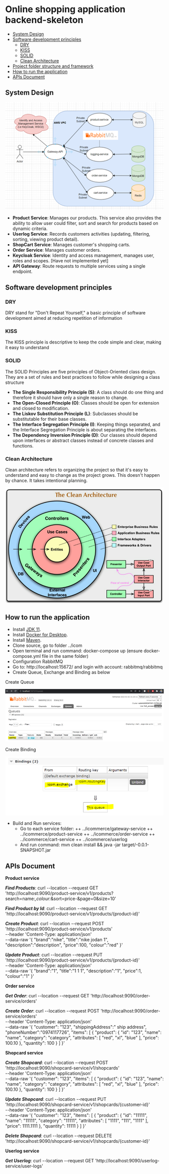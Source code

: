 # Online shopping application backend-skeleton
- [System Design](#system-design)
- [Software development principles](#software-development-principles)
    - [DRY](#dry)
    - [KISS](#kiss)
    - [SOLID](#solid)
    - [Clean Architecture](#clean-architecture)
- [Project folder structure and framework](project-folder-structure-and-framework)
- [How to run the application](#how-to-run-the-application)
- [APIs Document](#apis-document)

## System Design

![System Design](images/system_design.png)

- **Product Service**: Manages our products. This service also provides the ability to allow user could filter, sort and search for products based on dynamic criteria.
- **Userlog Service**: Records customers activities (updating, filtering, sorting, viewing product detail).
- **ShopCart Service**: Manages customer's shopping carts.
- **Order Service**: Manages customer orders.
- **Keycloak Service**: Identity and access management, manages user, roles and scopes. [Have not implemented yet]
- **API Gateway**: Route requests to multiple services using a single endpoint.

## Software development principles

### DRY
DRY stand for "Don't Repeat Yourself," a basic principle of software development aimed at reducing repetition of information

### KISS
The KISS principle is descriptive to keep the code simple and clear, making it easy to understand

### SOLID
The SOLID Principles are five principles of Object-Oriented class design. They are a set of rules and best practices to follow while designing a class structure
- **The Single Responsibility Principle (S)**: A class should do one thing and therefore it should have only a single reason to change.
- **The Open-Closed Principle (O)**: Classes should be open for extension and closed to modification.
- **The Liskov Substitution Principle (L)**: Subclasses should be substitutable for their base classes.
- **The Interface Segregation Principle (I)**: Keeping things separated, and the Interface Segregation Principle is about separating the interfaces.
- **The Dependency Inversion Principle (D)**: Our classes should depend upon interfaces or abstract classes instead of concrete classes and functions.

### Clean Architecture
Clean architecture refers to organizing the project so that it's easy to understand and easy to change as the project grows. This doesn't happen by chance. It takes intentional planning.

![Clean Architecture](images/clean_architecture.jpg)

## How to run the application

- Install [JDK 11](https://www.oracle.com/java/technologies/javase-jdk11-downloads.html).
- Install [Docker for Desktop](https://www.docker.com/products/docker-desktop).
- Install [Maven](https://maven.apache.org/download.cgi?Preferred=ftp://mirror.reverse.net/pub/apache/).
- Clone source, go to folder ../icom
- Open terminal and run command: docker-compose up (ensure docker-compose.yml file in the same folder)
- Configuration RabbitMQ
- Go to: http://localhost:15672/ and login with account: rabbitmq/rabbitmq
- Create Queue, Exchange and Binding as below

Create Queue

![Create Queue](images/create_rabbitmq_queue.png)

Create Binding

![Create Binding](images/create_rabbitmq_binding.png)

- Build and Run services: 
    + Go to each service folder:
        ++  ../icommerce/gateway-service
        ++  ../icommerce/product-service
        ++  ../icommerce/order-service
        ++  ../icommerce/cart-service
        ++  ../icommerce/userlog
    + And run command: mvn clean install && java -jar target/<service-name>-0.0.1-SNAPSHOT.jar


## APIs Document

**Product service**

***Find Products***:
curl --location --request GET 'http://localhost:9090/product-service/v1/products?search=name:*,colour:*&sort=price-&page=0&size=10'

***Find Product by Id***:
curl --location --request GET 'http://localhost:9090/product-service/v1/products/{product-id}'

***Create Product***:
curl --location --request POST 'http://localhost:9090/product-service/v1/products' \
--header 'Content-Type: application/json' \
--data-raw '{
    "brand":"nike",
    "title":"nike jodan 1",
    "description":"description",
    "price":100,
    "colour":"red"
}'

***Update Product***:
curl --location --request PUT 'http://localhost:9090/product-service/v1/products/{product-id}' \
--header 'Content-Type: application/json' \
--data-raw '{
    "brand":"1",
    "title":"1 1 1",
    "description":"1",
    "price":1,
    "colour":"1"
}'

**Order service**

***Get Order***:
curl --location --request GET 'http://localhost:9090/order-service/orders'

***Create Order***:
curl --location --request POST 'http://localhost:9090/order-service/orders' \
--header 'Content-Type: application/json' \
--data-raw '{
    "customer": "123",
    "shippingAddress":" ship address",
    "phoneNumber":"0974117726",
    "items": [
        {
            "product": {
                "id": "123",
                "name": "name",
                "category": "category",
                "attributes": [
                    "red",
                    "xl",
                    "blue"
                ],
                "price": 100.10
            },
            "quantity": 100
        }
    ]
}'

**Shopcard service**

***Create Shopcard***:
curl --location --request POST 'http://localhost:9090/shopcard-service/v1/shopcards' \
--header 'Content-Type: application/json' \
--data-raw '{
    "customer": "123",
    "items": [
        {
            "product": {
                "id": "123",
                "name": "name",
                "category": "category",
                "attributes": [
                    "red",
                    "xl",
                    "blue"
                ],
                "price": 100.10
            },
            "quantity": 100
        }
    ]
}'

***Update Shopcard***:
curl --location --request PUT 'http://localhost:9090/shopcard-service/v1/shopcards/{customer-id}' \
--header 'Content-Type: application/json' \
--data-raw '{
    "customer": "123",
    "items": [
        {
            "product": {
                "id": "11111",
                "name": "11111",
                "category": "11111",
                "attributes": [
                    "1111",
                    "111",
                    "1111"
                ],
                "price": 1111.1111
            },
            "quantity": 11111
        }
    ]
}'

***Delete Shopcard***:
curl --location --request DELETE 'http://localhost:9090/shopcard-service/v1/shopcards/{customer-id}'

**Userlog service**

***Get Userlog***:
curl --location --request GET 'http://localhost:9090/userlog-service/user-logs'
